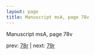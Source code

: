 ```yaml
---
layout: page
title: Manuscript msA, page 78v
---
```


Manuscript msA, page 78v

prev:  [78r](../78r) | next:  [79r](../79r)